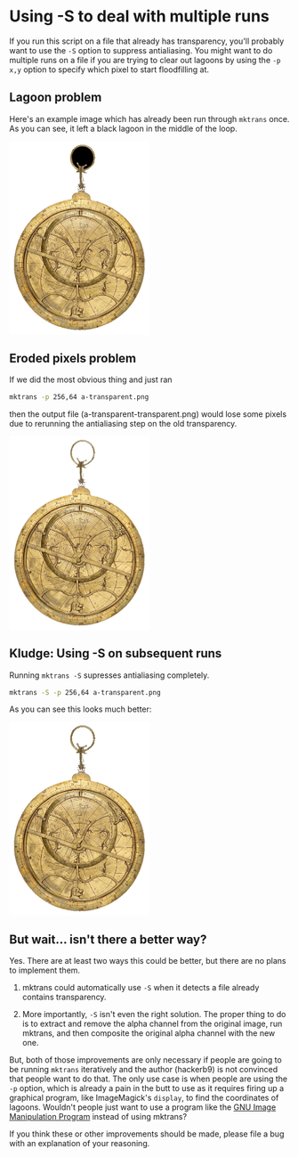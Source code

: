 # Using -S to deal with multiple runs

If you run this script on a file that already has transparency, you'll probably want to use the `-S` option to suppress antialiasing.
You might want to do multiple runs on a file if you are trying to clear out lagoons by using the `-p x,y` option to specify which pixel to start floodfilling at.

## Lagoon problem

Here's an example image which has already been run through `mktrans` once. As you can see, it left a black lagoon in the middle of the loop. 

<img src="README.md.d/a-transparent.png" align="center" width="50%" alt="After first run of mktrans">

## Eroded pixels problem

If we did the most obvious thing and just ran

```bash
mktrans -p 256,64 a-transparent.png
```

then the output file (a-transparent-transparent.png) would lose some pixels due to rerunning the antialiasing step on the old transparency. 

<img src="README.md.d/a-transparent-transparent (without -S).png" align="center" width="50%" alt="Second run, but without -S">

## Kludge: Using -S on subsequent runs

Running `mktrans -S` supresses antialiasing completely. 

```bash
mktrans -S -p 256,64 a-transparent.png
```
As you can see this looks much better:

<img src="README.md.d/a-transparent-transparent (with -S).png" align="center" width="50%" alt="Second run, with  -S">

## But wait... isn't there a better way?

Yes. There are at least two ways this could be better, but there are no plans to implement them. 

1. mktrans could automatically use `-S` when it detects a file already contains transparency.

2. More importantly, `-S` isn't even the right solution. The proper thing to do is to extract and remove the alpha channel from the original image, run mktrans, and
then composite the original alpha channel with the new one.

But, both of those improvements are only necessary if people are going to be running `mktrans` iteratively and the author (hackerb9) is not convinced that
people want to do that. The only use case is when people are using the `-p` option, which is already a pain in the butt to use as it requires firing up a graphical
program, like ImageMagick's `display`, to find the coordinates of lagoons. Wouldn't people just want to use a program like the [GNU Image Manipulation Program](https://gimp.org/)
instead of using mktrans? 

If you think these or other improvements should be made, please file a bug with an explanation of your reasoning.

